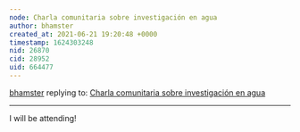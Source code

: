 ```yaml
---
node: Charla comunitaria sobre investigación en agua
author: bhamster
created_at: 2021-06-21 19:20:48 +0000
timestamp: 1624303248
nid: 26870
cid: 28952
uid: 664477
---
```




[bhamster](../profile/bhamster) replying to: [Charla comunitaria sobre investigación en agua](../notes/alejobonifacio/06-21-2021/charla-comunitaria-sobre-investigacion-en-agua)

----
I will be attending!